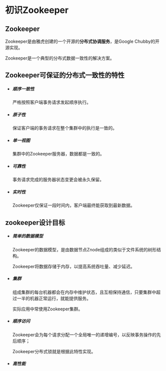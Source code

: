 # 初识Zookeeper

## Zookeeper

Zookeeper是由雅虎创建的一个开源的**分布式协调服务**，是Google Chubby的开源实现。

Zookeeper是一个典型的分布式数据一致性的解决方案。

## Zookeeper可保证的分布式一致性的特性

- ##### 顺序一致性

  严格按照客户端事务请求发起顺序执行。

- ##### 原子性

  保证客户端的事务请求在整个集群中的执行是一致的。

- ##### 单一视图

  集群中的Zookeeper服务器，数据都是一致的。

- ##### 可靠性

  事务请求完成的服务器状态变更会被永久保留。

- ##### 实时性

  Zookeeper仅保证一段时间内，客户端最终能获取到最新数据。

## zookeeper设计目标

- ##### 简单的数据模型

  Zookeeper的数据模型，是由数据节点Znode组成的类似于文件系统的树形结构。

  Zookeeper将数据存储于内存，以提高系统吞吐量、减少延迟。

- ##### 集群

  组成集群的每台机器都会在内存中维护状态，且互相保持通信，只要集群中超过一半的机器正常运行，就能提供服务。

  实际应用中常使用Zookeeper集群。

- ##### 顺序访问

  Zookeeper会为每个请求分配一个全局唯一的递增编号，以反映事务操作的先后顺序；

  Zookeeper分布式锁就是根据此特性实现。

- ##### 高性能
